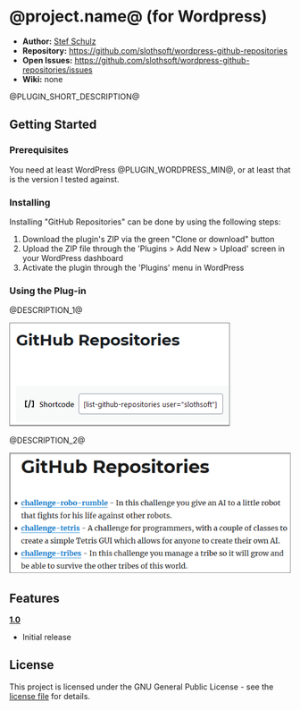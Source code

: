 #  @project.name@ (for Wordpress)

- **Author:** [Stef Schulz](mailto:s.schulz@slothsoft.de)
- **Repository:** <https://github.com/slothsoft/wordpress-github-repositories>
- **Open Issues:** <https://github.com/slothsoft/wordpress-github-repositories/issues>
- **Wiki:** none

@PLUGIN_SHORT_DESCRIPTION@



## Getting Started

### Prerequisites

You need at least WordPress @PLUGIN_WORDPRESS_MIN@, or at least that is the version I tested against.




### Installing

Installing "GitHub Repositories" can be done by using the following steps:

1. Download the plugin's ZIP via the green "Clone or download" button
1. Upload the ZIP file through the 'Plugins > Add New > Upload' screen in your WordPress dashboard
1. Activate the plugin through the 'Plugins' menu in WordPress



### Using the Plug-in

@DESCRIPTION_1@

![@SCREENSHOT_1@](https://raw.githubusercontent.com/slothsoft/wordpress-github-repositories/master/readme/list-repositories-edit.png)

@DESCRIPTION_2@

![@SCREENSHOT_2@](https://raw.githubusercontent.com/slothsoft/wordpress-github-repositories/master/readme/list-repositories-result.png)
     
     

##  Features


**[1.0](https://github.com/slothsoft/wordpress-github-repositories/milestone/1?closed=1)**

* Initial release



## License

This project is licensed under the GNU General Public License - see the [license file](https://github.com/slothsoft/wordpress-github-repositories/blob/master/LICENSE) for details.
